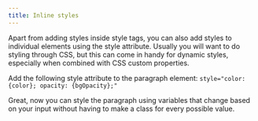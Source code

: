 ```yaml
---
title: Inline styles
---
```


Apart from adding styles inside style tags, you can also add styles to individual elements using the style attribute. Usually you will want to do styling through CSS, but this can come in handy for dynamic styles, especially when combined with CSS custom properties.

Add the following style attribute to the paragraph element:
`style="color: {color}; opacity: {bgOpacity};"`

Great, now you can style the paragraph using variables that change based on your input without having to make a class for every possible value.
